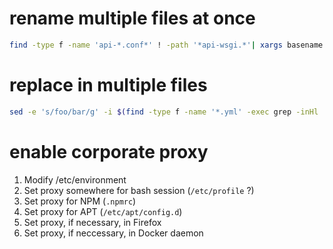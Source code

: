# rename multiple files at once

```sh
find -type f -name 'api-*.conf*' ! -path '*api-wsgi.*'| xargs basename -s .conf | xargs -I {} mv {}.conf {}.conf.j2
```

# replace in multiple files
```sh
sed -e 's/foo/bar/g' -i $(find -type f -name '*.yml' -exec grep -inHl 'foo' '{}' /dev/null \;)
```

# enable corporate proxy

1. Modify /etc/environment
2. Set proxy somewhere for bash session (```/etc/profile``` ?)
3. Set proxy for NPM (```.npmrc```)
4. Set proxy for APT (```/etc/apt/config.d```)
5. Set proxy, if necessary, in Firefox
6. Set proxy, if neccessary, in Docker daemon
